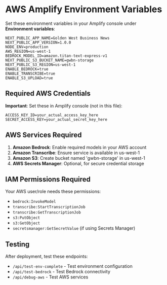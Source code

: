 # AWS Amplify Environment Variables

Set these environment variables in your Amplify console under **Environment variables**:

```
NEXT_PUBLIC_APP_NAME=Golden West Business News
NEXT_PUBLIC_APP_VERSION=1.0.0
NODE_ENV=production
AWS_REGION=us-west-1
BEDROCK_MODEL_ID=amazon.titan-text-express-v1
NEXT_PUBLIC_S3_BUCKET_NAME=gwbn-storage
NEXT_PUBLIC_S3_REGION=us-west-1
ENABLE_BEDROCK=true
ENABLE_TRANSCRIBE=true
ENABLE_S3_UPLOAD=true
```

## Required AWS Credentials

**Important**: Set these in Amplify console (not in this file):

```
ACCESS_KEY_ID=your_actual_access_key_here
SECRET_ACCESS_KEY=your_actual_secret_key_here
```

## AWS Services Required

1. **Amazon Bedrock**: Enable required models in your AWS account
2. **Amazon Transcribe**: Ensure service is available in us-west-1
3. **Amazon S3**: Create bucket named 'gwbn-storage' in us-west-1
4. **AWS Secrets Manager**: Optional, for secure credential storage

## IAM Permissions Required

Your AWS user/role needs these permissions:
- `bedrock:InvokeModel`
- `transcribe:StartTranscriptionJob`
- `transcribe:GetTranscriptionJob`
- `s3:PutObject`
- `s3:GetObject`
- `secretsmanager:GetSecretValue` (if using Secrets Manager)

## Testing

After deployment, test these endpoints:
- `/api/test-env-complete` - Test environment configuration
- `/api/test-bedrock` - Test Bedrock connectivity
- `/api/debug-aws` - Test AWS services

